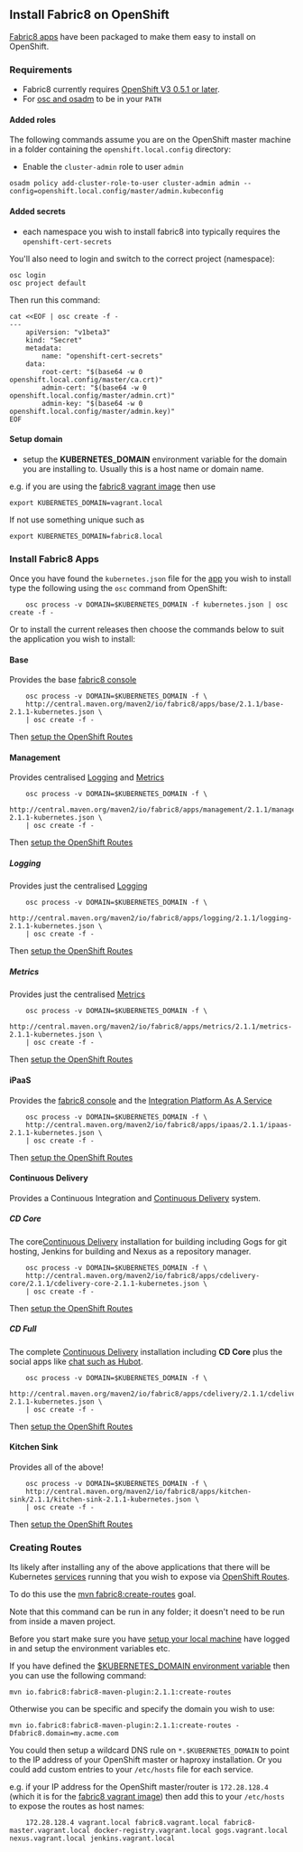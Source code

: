 ## Install Fabric8 on OpenShift

[Fabric8 apps](fabric8Apps.html) have been packaged to make them easy to install on OpenShift.

### Requirements

* Fabric8 currently requires [OpenShift V3 0.5.1 or later](http://www.openshift.org/).
* For [osc and osadm](https://github.com/openshift/origin/blob/master/docs/cli.md) to be in your `PATH`

#### Added roles

The following commands assume you are on the OpenShift master machine in a folder containing the `openshift.local.config` directory:

* Enable the `cluster-admin` role to user `admin`

```
osadm policy add-cluster-role-to-user cluster-admin admin --config=openshift.local.config/master/admin.kubeconfig
```

#### Added secrets

* each namespace you wish to install fabric8 into typically requires the `openshift-cert-secrets`


You'll also need to login and switch to the correct project (namespace):

```
osc login
osc project default
```

Then run this command:

```
cat <<EOF | osc create -f -
---
	apiVersion: "v1beta3"
	kind: "Secret"
	metadata:
		name: "openshift-cert-secrets"                                                                                                                                                          
	data:
		root-cert: "$(base64 -w 0 openshift.local.config/master/ca.crt)"
		admin-cert: "$(base64 -w 0 openshift.local.config/master/admin.crt)"
		admin-key: "$(base64 -w 0 openshift.local.config/master/admin.key)"
EOF
```

#### Setup domain

* setup the **KUBERNETES_DOMAIN** environment variable for the domain you are installing to. Usually this is a host name or domain name.

e.g. if you are using the [fabric8 vagrant image](openShiftWithFabric8Vagrant.html) then use

```
export KUBERNETES_DOMAIN=vagrant.local
```

If not use something unique such as

```
export KUBERNETES_DOMAIN=fabric8.local
```

### Install Fabric8 Apps

Once you have found the `kubernetes.json` file for the [app](fabric8Apps.html) you wish to install type the following using the `osc` command from OpenShift:
 
		osc process -v DOMAIN=$KUBERNETES_DOMAIN -f kubernetes.json | osc create -f -

Or to install the current releases then choose the commands below to suit the application you wish to install:

#### Base

Provides the base [fabric8 console](console.html)

		osc process -v DOMAIN=$KUBERNETES_DOMAIN -f \
		http://central.maven.org/maven2/io/fabric8/apps/base/2.1.1/base-2.1.1-kubernetes.json \
		| osc create -f -

Then [setup the OpenShift Routes](#creating-routes)

#### Management

Provides centralised [Logging](logging.html) and [Metrics](metrics.html)

		osc process -v DOMAIN=$KUBERNETES_DOMAIN -f \
		http://central.maven.org/maven2/io/fabric8/apps/management/2.1.1/management-2.1.1-kubernetes.json \
		| osc create -f -

Then [setup the OpenShift Routes](#creating-routes)

##### Logging

Provides just the centralised [Logging](logging.html)

		osc process -v DOMAIN=$KUBERNETES_DOMAIN -f \
		http://central.maven.org/maven2/io/fabric8/apps/logging/2.1.1/logging-2.1.1-kubernetes.json \
		| osc create -f -

Then [setup the OpenShift Routes](#creating-routes)

##### Metrics

Provides just the centralised [Metrics](metrics.html)

		osc process -v DOMAIN=$KUBERNETES_DOMAIN -f \
		http://central.maven.org/maven2/io/fabric8/apps/metrics/2.1.1/metrics-2.1.1-kubernetes.json \
		| osc create -f -

Then [setup the OpenShift Routes](#creating-routes)

#### iPaaS

Provides the [fabric8 console](console.html) and the [Integration Platform As A Service](ipaas.html)

		osc process -v DOMAIN=$KUBERNETES_DOMAIN -f \
		http://central.maven.org/maven2/io/fabric8/apps/ipaas/2.1.1/ipaas-2.1.1-kubernetes.json \
		| osc create -f -

Then [setup the OpenShift Routes](#creating-routes)

#### Continuous Delivery

Provides a Continuous Integration and [Continuous Delivery](cdelivery.html) system.

##### CD Core

The core[Continuous Delivery](cdelivery.html) installation for building including Gogs for git hosting, Jenkins for building and Nexus as a repository manager.

		osc process -v DOMAIN=$KUBERNETES_DOMAIN -f \
		http://central.maven.org/maven2/io/fabric8/apps/cdelivery-core/2.1.1/cdelivery-core-2.1.1-kubernetes.json \
		| osc create -f -
 
Then [setup the OpenShift Routes](#creating-routes)

##### CD Full

The complete [Continuous Delivery](cdelivery.html) installation including **CD Core** plus the social apps like [chat such as Hubot](chat.html).

		osc process -v DOMAIN=$KUBERNETES_DOMAIN -f \
		http://central.maven.org/maven2/io/fabric8/apps/cdelivery/2.1.1/cdelivery-2.1.1-kubernetes.json \
		| osc create -f -
 
Then [setup the OpenShift Routes](#creating-routes)

#### Kitchen Sink

Provides all of the above!

		osc process -v DOMAIN=$KUBERNETES_DOMAIN -f \
		http://central.maven.org/maven2/io/fabric8/apps/kitchen-sink/2.1.1/kitchen-sink-2.1.1-kubernetes.json \
		| osc create -f -

Then [setup the OpenShift Routes](#creating-routes)

### Creating Routes

Its likely after installing any of the above applications that there will be Kubernetes [services](services.html) running that you wish to expose via [OpenShift Routes](http://docs.openshift.org/latest/admin_guide/router.html).

To do this use the [mvn fabric8:create-routes](mavenFabric8CreateRoutes.html) goal. 

Note that this command can be run in any folder; it doesn't need to be run from inside a maven project.

Before you start make sure you have [setup your local machine](setupLocalHost.html) have logged in and setup the environment variables etc.

If you have defined the [$KUBERNETES_DOMAIN environment variable](#setup-domain) then you can use the following command:

    mvn io.fabric8:fabric8-maven-plugin:2.1.1:create-routes

Otherwise you can be specific and specify the domain you wish to use:

    mvn io.fabric8:fabric8-maven-plugin:2.1.1:create-routes -Dfabric8.domain=my.acme.com

You could then setup a wildcard DNS rule on `*.$KUBERNETES_DOMAIN` to point to the IP address of your OpenShift master or haproxy installation. Or you could add custom entries to your `/etc/hosts` file for each service.
                                                                                                         
e.g. if your IP address for the OpenShift master/router is `172.28.128.4` (which it is for the [fabric8 vagrant image](openShiftWithFabric8Vagrant.html)) then add this to your `/etc/hosts` to expose the routes as host names:

		172.28.128.4 vagrant.local fabric8.vagrant.local fabric8-master.vagrant.local docker-registry.vagrant.local gogs.vagrant.local nexus.vagrant.local jenkins.vagrant.local 

